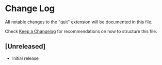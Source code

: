 # Change Log
All notable changes to the "quit" extension will be documented in this file.

Check [Keep a Changelog](http://keepachangelog.com/) for recommendations on how to structure this file.

## [Unreleased]
- Initial release